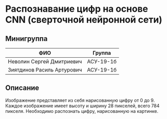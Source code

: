 # Распознавание цифр на основе CNN (сверточной нейронной сети)
## Минигруппа
| ФИО                          | Группа             |
| -------------                |:------------------:|
| Неволин Сергей Дмитриевич    | АСУ-19-1б          |
| Зиятдинов Расиль Артурович   | АСУ-19-1б          |
## Описание
Изображение представляет из себя нарисованную цифру от 0 до 9. Каждое изображение имеет высоту и ширину 28 пикселей, всего 784 пикселя. Необходимо распознать цифру, нарисованную на картинке.
